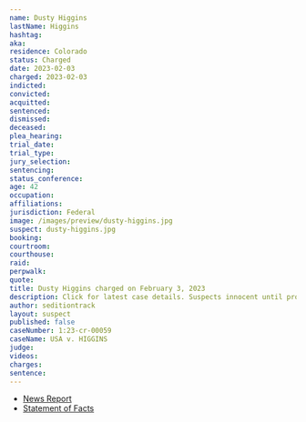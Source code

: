 ```yaml
---
name: Dusty Higgins
lastName: Higgins
hashtag:
aka:
residence: Colorado
status: Charged
date: 2023-02-03
charged: 2023-02-03
indicted:
convicted:
acquitted:
sentenced:
dismissed:
deceased:
plea_hearing:
trial_date:
trial_type:
jury_selection:
sentencing:
status_conference:
age: 42
occupation:
affiliations:
jurisdiction: Federal
image: /images/preview/dusty-higgins.jpg
suspect: dusty-higgins.jpg
booking:
courtroom:
courthouse:
raid:
perpwalk:
quote:
title: Dusty Higgins charged on February 3, 2023
description: Click for latest case details. Suspects innocent until proven guilty.
author: seditiontrack
layout: suspect
published: false
caseNumber: 1:23-cr-00059
caseName: USA v. HIGGINS
judge:
videos:
charges:
sentence:
---
```


- [News Report]()
- [Statement of Facts](https://storage.courtlistener.com/recap/gov.uscourts.dcd.251793/gov.uscourts.dcd.251793.1.1.pdf)
